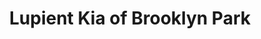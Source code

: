 ---
title: "Lupient Kia of Brooklyn Park"
url: /brooklyn-park/lupient-kia-of-brooklyn-park/
shop: car
---